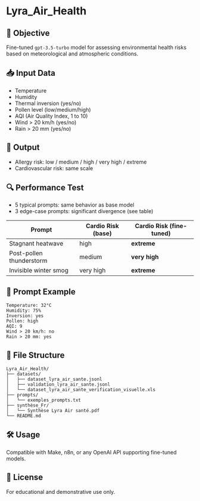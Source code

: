 # Lyra_Air_Health

## 🧠 Objective
Fine-tuned `gpt-3.5-turbo` model for assessing environmental health risks based on meteorological and atmospheric conditions.

## 📥 Input Data
- Temperature
- Humidity
- Thermal inversion (yes/no)
- Pollen level (low/medium/high)
- AQI (Air Quality Index, 1 to 10)
- Wind > 20 km/h (yes/no)
- Rain > 20 mm (yes/no)

## 🧾 Output
- Allergy risk: low / medium / high / very high / extreme
- Cardiovascular risk: same scale

## 🔍 Performance Test
- 5 typical prompts: same behavior as base model
- 3 edge-case prompts: significant divergence (see table)

| Prompt                    | Cardio Risk (base) | Cardio Risk (fine-tuned) |
|--------------------------|--------------------|---------------------------|
| Stagnant heatwave        | high               | **extreme**               |
| Post-pollen thunderstorm | medium             | **very high**             |
| Invisible winter smog    | very high          | **extreme**               |

## 🧪 Prompt Example
```
Temperature: 32°C
Humidity: 75%
Inversion: yes
Pollen: high
AQI: 9
Wind > 20 km/h: no
Rain > 20 mm: yes
```

## 📁 File Structure
```
Lyra_Air_Health/
├── datasets/
│   ├── dataset_lyra_air_sante.jsonl
│   ├── validation_lyra_air_sante.jsonl
│   └── dataset_lyra_air_sante_verification_visuelle.xls
├── prompts/
│   └── exemples_prompts.txt
├── synthèse_Fr/
│   └── Synthèse Lyra Air santé.pdf
└── README.md
```

## 🛠️ Usage
Compatible with Make, n8n, or any OpenAI API supporting fine-tuned models.

## 📄 License
For educational and demonstrative use only.
